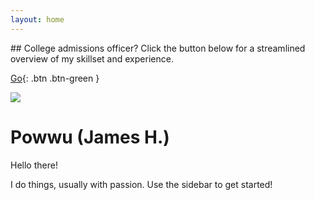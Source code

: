 ```yaml
---
layout: home
---
```


<div class="code-example" markdown="1">
## College admissions officer?
Click the button below for a streamlined overview of my skillset and experience.

[Go](overview){: .btn .btn-green }
</div>

![](https://avatars.githubusercontent.com/u/20643401)
# Powwu (James H.)

Hello there!

I do things, usually with passion. Use the sidebar to get started!
